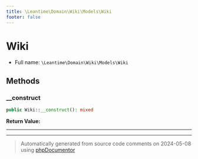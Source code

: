 ```yaml
---
title: \Leantime\Domain\Wiki\Models\Wiki
footer: false
---
```


# Wiki





* Full name: `\Leantime\Domain\Wiki\Models\Wiki`



## Methods

### __construct



```php
public Wiki::__construct(): mixed
```









**Return Value:**





---


---
> Automatically generated from source code comments on 2024-05-08 using [phpDocumentor](http://www.phpdoc.org/)
